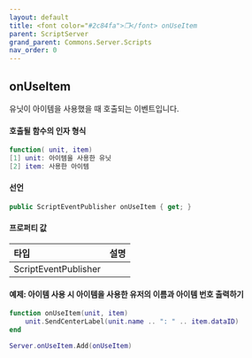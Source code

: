 ```yaml
---
layout: default
title: <font color="#2c84fa">❒</font> onUseItem
parent: ScriptServer
grand_parent: Commons.Server.Scripts
nav_order: 0
---
```


<!-- 아래로 편집 -->

## onUseItem
유닛이 아이템을 사용했을 때 호출되는 이벤트입니다. 

#### 호출될 함수의 인자 형식
```lua
function( unit, item)
[1] unit: 아이템을 사용한 유닛
[2] item: 사용한 아이템
```

#### 선언
```cs
public ScriptEventPublisher onUseItem { get; }
```

#### 프로퍼티 값

|타입|설명|
|:-|:-|
|ScriptEventPublisher|

#### 예제: 아이템 사용 시 아이템을 사용한 유저의 이름과 아이템 번호 출력하기
```lua
function onUseItem(unit, item)
    unit.SendCenterLabel(unit.name .. ": " .. item.dataID)
end

Server.onUseItem.Add(onUseItem)
```